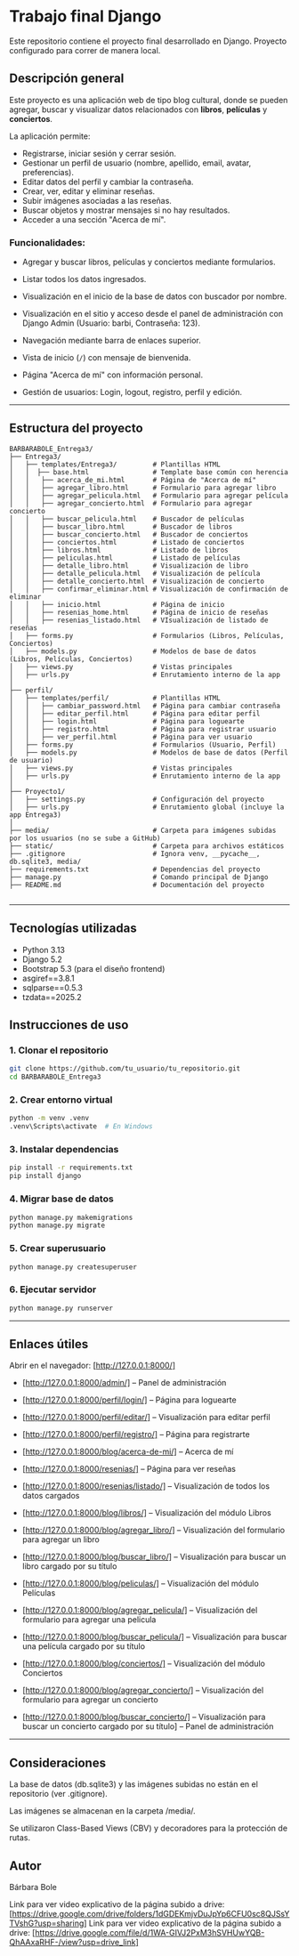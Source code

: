 # Trabajo final Django

Este repositorio contiene el proyecto final desarrollado en Django.
Proyecto configurado para correr de manera local.

## Descripción general

Este proyecto es una aplicación web de tipo blog cultural, donde se pueden agregar, buscar y visualizar datos relacionados con **libros**, **películas** y **conciertos**.

La aplicación permite:

- Registrarse, iniciar sesión y cerrar sesión.
- Gestionar un perfil de usuario (nombre, apellido, email, avatar, preferencias).
- Editar datos del perfil y cambiar la contraseña.
- Crear, ver, editar y eliminar reseñas.
- Subir imágenes asociadas a las reseñas.
- Buscar objetos y mostrar mensajes si no hay resultados.
- Acceder a una sección "Acerca de mí".

### Funcionalidades:

- Agregar y buscar libros, películas y conciertos mediante formularios.
- Listar todos los datos ingresados.
- Visualización en el inicio de la base de datos con buscador por nombre.
- Visualización en el sitio y acceso desde el panel de administración con Django Admin (Usuario: barbi, Contraseña: 123).
- Navegación mediante barra de enlaces superior.

- Vista de inicio (`/`) con mensaje de bienvenida.
- Página "Acerca de mí" con información personal.
- Gestión de usuarios: Login, logout, registro, perfil y edición.

---

## Estructura del proyecto

```
BARBARABOLE_Entrega3/
├── Entrega3/
│   ├── templates/Entrega3/         # Plantillas HTML
│   │  ├── base.html                # Template base común con herencia
│   │   ├── acerca_de_mi.html       # Página de "Acerca de mí"
│   │   ├── agregar_libro.html      # Formulario para agregar libro
│   │   ├── agregar_pelicula.html   # Formulario para agregar película
│   │   ├── agregar_concierto.html  # Formulario para agregar concierto
│   │   ├── buscar_pelicula.html    # Buscador de películas
│   │   ├── buscar_libro.html       # Buscador de libros
│   │   ├── buscar_concierto.html   # Buscador de conciertos
│   │   ├── conciertos.html         # Listado de conciertos
│   │   ├── libros.html             # Listado de libros
│   │   ├── peliculas.html          # Listado de películas
│   │   ├── detalle_libro.html      # Visualización de libro
│   │   ├── detalle_pelicula.html   # Visualización de película
│   │   ├── detalle_concierto.html  # Visualización de concierto
│   │   ├── confirmar_eliminar.html # Visualización de confirmación de eliminar
│   │   ├── inicio.html             # Página de inicio
│   │   ├── resenias_home.html      # Página de inicio de reseñas
│   │   ├── resenias_listado.html   # VIsualización de listado de reseñas
│   ├── forms.py                    # Formularios (Libros, Películas, Conciertos)
│   ├── models.py                   # Modelos de base de datos (Libros, Películas, Conciertos)
│   ├── views.py                    # Vistas principales
│   ├── urls.py                     # Enrutamiento interno de la app
│
├── perfil/
│   ├── templates/perfil/           # Plantillas HTML
│   │   ├── cambiar_password.html   # Página para cambiar contraseña
│   │   ├── editar_perfil.html      # Página para editar perfil
│   │   ├── login.html              # Página para loguearte
│   │   ├── registro.html           # Página para registrar usuario
│   │   ├── ver_perfil.html         # Página para ver usuario
│   ├── forms.py                    # Formularios (Usuario, Perfil)
│   ├── models.py                   # Modelos de base de datos (Perfil de usuario)
│   ├── views.py                    # Vistas principales
│   ├── urls.py                     # Enrutamiento interno de la app
│
├── Proyecto1/
│   ├── settings.py                 # Configuración del proyecto
│   ├── urls.py                     # Enrutamiento global (incluye la app Entrega3)
│
├── media/                          # Carpeta para imágenes subidas por los usuarios (no se sube a GitHub)
├── static/                         # Carpeta para archivos estáticos
├── .gitignore                      # Ignora venv, __pycache__, db.sqlite3, media/
├── requirements.txt                # Dependencias del proyecto
├── manage.py                       # Comando principal de Django
├── README.md                       # Documentación del proyecto


```

---

## Tecnologías utilizadas

- Python 3.13
- Django 5.2
- Bootstrap 5.3 (para el diseño frontend)
- asgiref==3.8.1
- sqlparse==0.5.3
- tzdata==2025.2


## Instrucciones de uso

### 1. Clonar el repositorio
```bash
git clone https://github.com/tu_usuario/tu_repositorio.git
cd BARBARABOLE_Entrega3
```

### 2. Crear entorno virtual 
```bash
python -m venv .venv
.venv\Scripts\activate  # En Windows
```

### 3. Instalar dependencias
```bash
pip install -r requirements.txt
pip install django
```

### 4. Migrar base de datos
```bash
python manage.py makemigrations
python manage.py migrate
```

### 5. Crear superusuario
```bash
python manage.py createsuperuser
```

### 6. Ejecutar servidor
```bash
python manage.py runserver
```

---

## Enlaces útiles

Abrir en el navegador: [http://127.0.0.1:8000/]

- [http://127.0.0.1:8000/admin/] – Panel de administración
- [http://127.0.0.1:8000/perfil/login/] – Página para loguearte
- [http://127.0.0.1:8000/perfil/editar/] – Visualización para editar perfil
- [http://127.0.0.1:8000/perfil/registro/] – Página para registrarte

- [http://127.0.0.1:8000/blog/acerca-de-mi/] – Acerca de mí
- [http://127.0.0.1:8000/resenias/] – Página para ver reseñas
- [http://127.0.0.1:8000/resenias/listado/] – Visualización de todos los datos cargados

- [http://127.0.0.1:8000/blog/libros/] – Visualización del módulo Libros
- [http://127.0.0.1:8000/blog/agregar_libro/] – Visualización del formulario para agregar un libro
- [http://127.0.0.1:8000/blog/buscar_libro/] – Visualización para buscar un libro cargado por su título

- [http://127.0.0.1:8000/blog/peliculas/] – Visualización del módulo Películas
- [http://127.0.0.1:8000/blog/agregar_pelicula/] – Visualización del formulario para agregar una pelicula
- [http://127.0.0.1:8000/blog/buscar_pelicula/] – Visualización para buscar una película cargado por su título

- [http://127.0.0.1:8000/blog/conciertos/] – Visualización del módulo Conciertos
- [http://127.0.0.1:8000/blog/agregar_concierto/] – Visualización del formulario para agregar un concierto
- [http://127.0.0.1:8000/blog/buscar_concierto/] – Visualización para buscar un concierto cargado por su título] – Panel de administración

---

## Consideraciones
La base de datos (db.sqlite3) y las imágenes subidas no están en el repositorio (ver .gitignore).

Las imágenes se almacenan en la carpeta /media/.

Se utilizaron Class-Based Views (CBV) y decoradores para la protección de rutas.

## Autor
Bárbara Bole

Link para ver video explicativo de la página subido a drive: [https://drive.google.com/drive/folders/1dGDEKmjvDuJpYp6CFU0sc8QJSsYTVshG?usp=sharing]
Link para ver video explicativo de la página subido a drive: [https://drive.google.com/file/d/1WA-GIVJ2PxM3hSVHUwYQB-QhAAxaRHF-/view?usp=drive_link]
